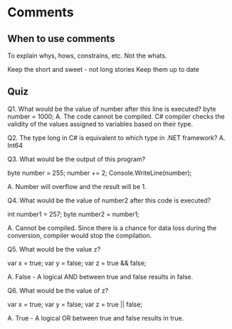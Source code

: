 # Comments
## When to use comments

To explain whys, hows, constrains, etc. Not the whats.

Keep the short and sweet - not long stories
Keep them up to date

## Quiz
Q1. What would be the value of number after this line is executed?
byte number = 1000;
A. The code cannot be compiled. 
C# compiler checks the validity of the values assigned to variables based on their type.

Q2. The type long in C# is equivalent to which type in .NET framework?
A. Int64

Q3. What would be the output of this program?

byte number = 255;
number += 2;
Console.WriteLine(number);

A. Number will overflow and the result will be 1.

Q4. 	What would be the value of number2 after this code is executed?

int number1 = 257;
byte number2 = number1;

A. Cannot be compiled.
Since there is a chance for data loss during the conversion, compiler would stop the compilation.

Q5. What would be the value z?

var x = true;
var y = false;
var z = true && false;

A. False - A logical AND between true and false results in false.

Q6. What would be the value of z?

var x = true;
var y = false;
var z = true || false;

A. True - A logical OR between true and false results in true.